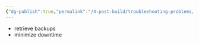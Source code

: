 ```yaml
---
{"dg-publish":true,"permalink":"/4-post-build/troubleshooting-problems/disaster-recovery-from-data-loss/"}
---
```


- retrieve backups
- minimize downtime